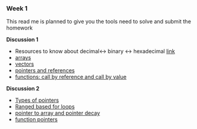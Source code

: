### Week 1
This read me is planned to give you the tools need to solve and submit the homework       

**Discussion 1**

- Resources to know about decimal<-> binary <-> hexadecimal [link](https://www.geeksforgeeks.org/how-to-convert-decimal-to-hexadecimal/)
- [arrays]()
- [vectors]()
- [pointers and references]()
- [functions: call by reference and call by value]()

**Discussion 2**            

- [Types of pointers]()
- [Ranged based for loops]()
- [pointer to array and pointer decay]()      
- [function pointers]()       
